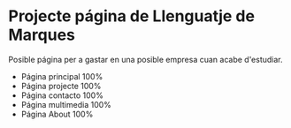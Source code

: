 # Projecte página de Llenguatje de Marques

Posible página per a gastar en una posible empresa cuan acabe d'estudiar.

- Página principal 100%
- Página projecte 100%
- Página contacto 100%
- Página multimedia 100%
- Página About 100%